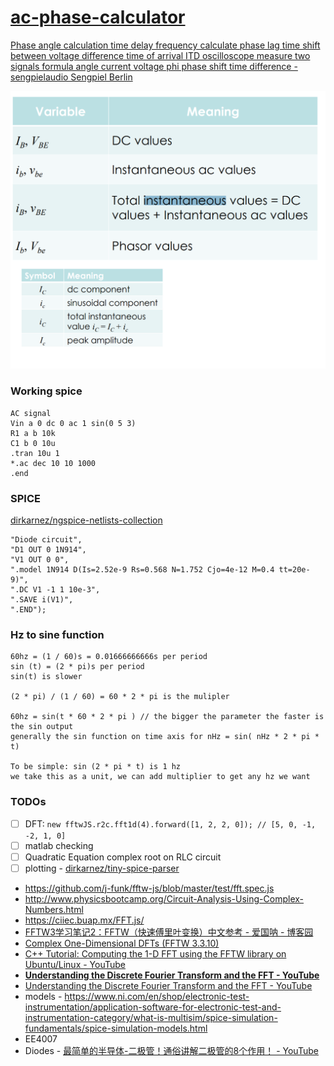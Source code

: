 [ac-phase-calculator](https://dirkarnez.github.io/ac-phase-calculator)
======================================================================
[Phase angle calculation time delay frequency calculate phase lag time shift between voltage difference time of arrival ITD oscilloscope measure two signals formula angle current voltage phi phase shift time difference - sengpielaudio Sengpiel Berlin](https://sengpielaudio.com/calculator-timedelayphase.htm)

![](./394358342-a2bef090-25ae-47ed-b524-299a000086f6.png)

### Working spice
```
AC signal
Vin a 0 dc 0 ac 1 sin(0 5 3)
R1 a b 10k
C1 b 0 10u
.tran 10u 1
*.ac dec 10 10 1000
.end
```

### SPICE
[dirkarnez/ngspice-netlists-collection](https://github.com/dirkarnez/ngspice-netlists-collection)
```
"Diode circuit",
"D1 OUT 0 1N914",
"V1 OUT 0 0",
".model 1N914 D(Is=2.52e-9 Rs=0.568 N=1.752 Cjo=4e-12 M=0.4 tt=20e-9)",
".DC V1 -1 1 10e-3",
".SAVE i(V1)",
".END");
```
### Hz to sine function
```
60hz = (1 / 60)s = 0.01666666666s per period
sin (t) = (2 * pi)s per period
sin(t) is slower

(2 * pi) / (1 / 60) = 60 * 2 * pi is the mulipler

60hz = sin(t * 60 * 2 * pi ) // the bigger the parameter the faster is the sin output
generally the sin function on time axis for nHz = sin( nHz * 2 * pi * t)

To be simple: sin (2 * pi * t) is 1 hz
we take this as a unit, we can add multiplier to get any hz we want
```











### TODOs
- [ ] DFT: `new fftwJS.r2c.fft1d(4).forward([1, 2, 2, 0]); // [5, 0, -1, -2, 1, 0]`
- [ ] matlab checking
- [ ] Quadratic Equation complex root on RLC circuit
- [ ] plotting
      - [dirkarnez/tiny-spice-parser](https://github.com/dirkarnez/tiny-spice-parser)

- https://github.com/j-funk/fftw-js/blob/master/test/fft.spec.js
- http://www.physicsbootcamp.org/Circuit-Analysis-Using-Complex-Numbers.html
- https://ciiec.buap.mx/FFT.js/
- [FFTW3学习笔记2：FFTW（快速傅里叶变换）中文参考 - 爱国呐 - 博客园](https://www.cnblogs.com/aiguona/p/9407425.html)
- [Complex One-Dimensional DFTs (FFTW 3.3.10)](https://www.fftw.org/doc/Complex-One_002dDimensional-DFTs.html)
- [C++ Tutorial: Computing the 1-D FFT using the FFTW library on Ubuntu/Linux - YouTube](https://www.youtube.com/watch?v=CMyG4hsKCJo)
- [**Understanding the Discrete Fourier Transform and the FFT - YouTube**](https://www.youtube.com/watch?v=QmgJmh2I3Fw)
- [Understanding the Discrete Fourier Transform and the FFT - YouTube](https://www.youtube.com/watch?v=QmgJmh2I3Fw)
- models
      - https://www.ni.com/en/shop/electronic-test-instrumentation/application-software-for-electronic-test-and-instrumentation-category/what-is-multisim/spice-simulation-fundamentals/spice-simulation-models.html
- EE4007
- Diodes
      - [最简单的半导体-二极管！通俗讲解二极管的8个作用！ - YouTube](https://www.youtube.com/watch?v=lsSHvi6ncyI)
